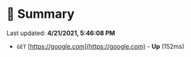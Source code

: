 # 📖 Summary
Last updated: **4/21/2021, 5:46:08 PM**

- `GET` [https://google.com](https://google.com) - **Up** (152ms)
